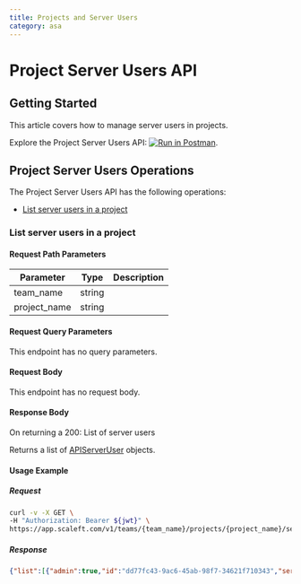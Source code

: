 ```yaml
---
title: Projects and Server Users
category: asa
---
```


# Project Server Users API

## Getting Started

This article covers how to manage server users in projects.

Explore the Project Server Users API: [![Run in Postman](https://run.pstmn.io/button.svg)](https://example.com).


## Project Server Users Operations

The Project Server Users API has the following operations:
* [List server users in a project](#list-server-users-in-a-project)


### List server users in a project

<ApiOperation method="GET" url="/v1/teams/{team_name}/projects/{project_name}/server_users" />


#### Request Path Parameters

| Parameter | Type        | Description   |
| --------- | ----------- | ------------- |
| team_name   | string |  |
| project_name   | string |  |


#### Request Query Parameters

This endpoint has no query parameters.

#### Request Body

This endpoint has no request body.

#### Response Body

On returning a 200: List of server users

Returns a list of [APIServerUser](/docs/asa/models.html#apiserveruser) objects.

#### Usage Example

##### Request

```bash
curl -v -X GET \
-H "Authorization: Bearer ${jwt}" \
https://app.scaleft.com/v1/teams/{team_name}/projects/{project_name}/server_users
```

##### Response
```json
{"list":[{"admin":true,"id":"dd77fc43-9ac6-45ab-98f7-34621f710343","server_user_name":"benjy","status":"ACTIVE","type":"human","unix_gid":63001,"unix_uid":60001,"user_name":"benjycompson","windows_server_user_name":"benjy"},{"admin":false,"id":"5ff36d57-f877-4d52-986a-b0f83a3f8397","server_user_name":"quentin","status":"DELETED","type":"human","unix_gid":63002,"unix_uid":60002,"user_name":"quentincompson","windows_server_user_name":"quentin"}]}
```


